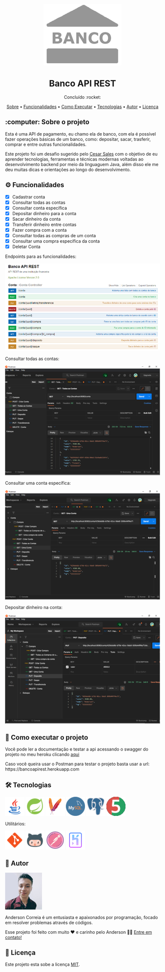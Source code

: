<p align="center"><img src="Midia/Banner.png" alt="Banner do projeto"></p>

<h1 align="center">Banco API REST</h1>
<p align="center">Concluído :rocket: </p>
<p align="center">
  <a href="#Sobre">Sobre</a> •
  <a href="#Funcionalidades">Funcionalidades</a> •
  <a href="#Executar">Como Executar</a> •
  <a href="#Tecnologias">Tecnologias</a> •
  <a href="#Autor">Autor</a> •
  <a href="#Licenca">Licença</a>
</p>

<h2 id="Sobre">:computer: Sobre o projeto</h2>
<p>
Esta é uma API de pagamento, eu chamo ela de banco, com ela é possível fazer operações básicas de um banco, como: depositar, sacar, trasferir, comprar e entre outras funcionalidades. 
</p>
<p>
Este projeto foi um desafio sugerido pelo <a href="https://www.linkedin.com/in/cesar-sales/">Cesar Sales</a> com o objetivo de eu aprender tecnologias, ferramentas e técnicas modernas voltadas ao desenvolvimento backend por meio da linguaguem Java, além disso ele me deu muitas dicas e orientações ao longo do desenvolvimento.
</p>

<h2 id="Funcionalidades">⚙️ Funcionalidades</h2>

  - [x] Cadastrar conta
  - [x] Consultar todas as contas
  - [x] Consultar conta específica
  - [x] Depositar dinheiro para a conta
  - [x] Sacar dinheiro da conta
  - [x] Transferir dinheiro entre contas
  - [x] Fazer compra com a conta
  - [x] Consultar todas as compras de um conta
  - [x] Consultar uma compra específica da conta 
  - [x] Deletar Conta

<p>Endpoints para as funcionalidades: </p>
<img src="Midia/telas_projeto/Banco_-_API_REST.png">

<p>Consultar todas as contas: </p>
<img src="Midia/telas_projeto/Get_Contas.png">

<p>Consultar uma conta específica: </p>
<img src="Midia/telas_projeto/Get_Conta.png">

<p>Depositar dinheiro na conta: </p>
<img src="Midia/telas_projeto/Put_Deposito.png">

<h2 id="Executar">🚀 Como executar o projeto</h2>
<p>Você pode ler a documentação e testar a api acessando o swagger do projeto no meu heroku clicando <a href="https://bancoapirest.herokuapp.com/swagger-ui.html#/Conta">aqui</a></p>
<p>Caso você queira usar o Postman para testar o projeto basta usar a url: https://bancoapirest.herokuapp.com</p>

<h2 id="Tecnologias">🛠 Tecnologias</h2>

<a href="https://www.java.com/pt-BR/"><img src="Midia/ferramentas/Java.png" alt="Java" title="Java" height="62px" width="62px"></a>
<a href="https://start.spring.io/"><img src="Midia/ferramentas/Spring Boot.png" alt="Spring" title="Spring" height="62px" width="62px"></a>
<a href="https://maven.apache.org/"><img src="Midia/ferramentas/Maven.png" alt="Maven" title="Maven" height="62px" width="62px"></a>
<a href="https://www.mysql.com/"><img src="Midia/ferramentas/MySQL.png" alt="MySQL" title="MySQL" height="62px" width="62px"></a>
<a href="https://www.postgresql.org/"><img src="Midia/ferramentas/PostgreSQL.png" alt="PostgreSQL" title="PostgreSQL" height="62px" width="62px"></a>
<a href="https://junit.org/junit5/"><img src="Midia/ferramentas/Junit.png" alt="Junit" title="Junit" height="62px" width="62px"></a>

<p>Utilitários:</p>
<a href="https://git-scm.com/"><img src="Midia/ferramentas/Git.png" alt="Git" title="Git" height="62px" width="62px"></a>
<a href="https://github.com/"><img src="Midia/ferramentas/GitHub.png" alt="GitHub" title="GitHub" height="62px" width="62px"></a>
<a href="https://www.postman.com/"><img src="Midia/ferramentas/Postman.png" alt="Postman" title="Postman" height="62px" width="62px"></a>
<a href="https://dashboard.heroku.com/"><img src="Midia/ferramentas/Heroku.png" alt="Heroku" title="Heroku" height="62px" width="62px"></a>


<h2 id="Autor">🦸 Autor</h2>

<img src="Midia/Anderson.png" alt="Foto do Anderson">
<p>
Anderson Correia é um entusiasta e apaixonados por programação, focado em resolver problemas através de códigos.
</p>
<p>Esse projeto foi feito com muito ❤️ e carinho pelo Anderson 👋🏽 <a href="https://www.linkedin.com/in/anderson-correia/">Entre em contato!</a></p>

<h2 id="Licenca">📝 Licença</h2>

<p>Este projeto esta sobe a licença <a href="https://github.com/Anderson815/Banco_-_API_REST/blob/21319def9a25cc7482ffdfaba6b95a8bc2a1fe2d/LICENSE">MIT</a>.</p>
